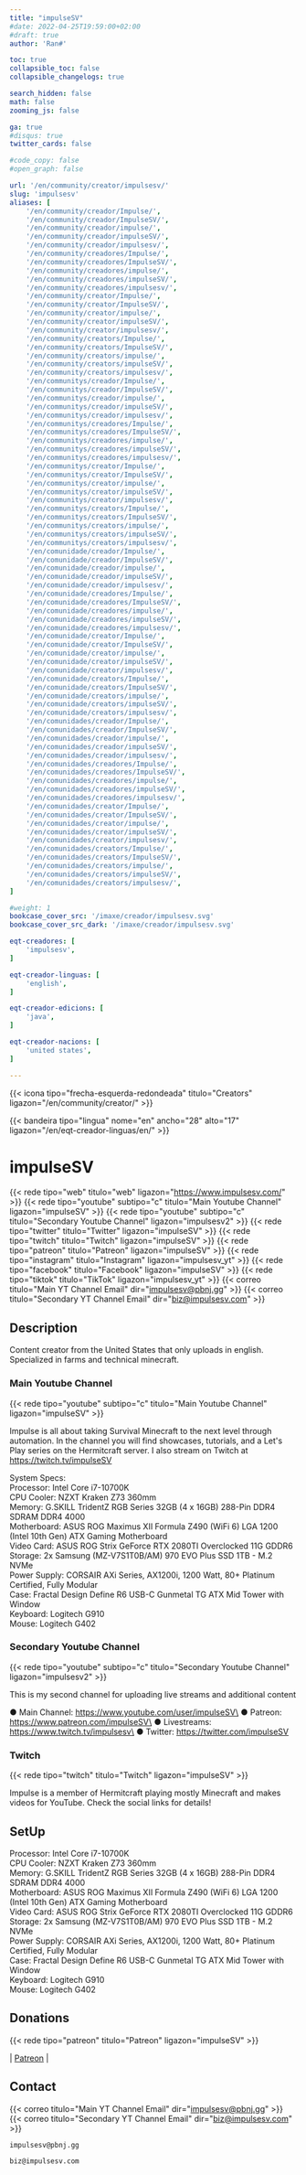 ```yaml
---
title: "impulseSV"
#date: 2022-04-25T19:59:00+02:00
#draft: true
author: 'Ran#'

toc: true
collapsible_toc: false
collapsible_changelogs: true

search_hidden: false
math: false
zooming_js: false

ga: true
#disqus: true
twitter_cards: false

#code_copy: false
#open_graph: false

url: '/en/community/creator/impulsesv/'
slug: 'impulsesv'
aliases: [
    '/en/community/creador/Impulse/',
    '/en/community/creador/ImpulseSV/',
    '/en/community/creador/impulse/',
    '/en/community/creador/impulseSV/',
    '/en/community/creador/impulsesv/',
    '/en/community/creadores/Impulse/',
    '/en/community/creadores/ImpulseSV/',
    '/en/community/creadores/impulse/',
    '/en/community/creadores/impulseSV/',
    '/en/community/creadores/impulsesv/',
    '/en/community/creator/Impulse/',
    '/en/community/creator/ImpulseSV/',
    '/en/community/creator/impulse/',
    '/en/community/creator/impulseSV/',
    '/en/community/creator/impulsesv/',
    '/en/community/creators/Impulse/',
    '/en/community/creators/ImpulseSV/',
    '/en/community/creators/impulse/',
    '/en/community/creators/impulseSV/',
    '/en/community/creators/impulsesv/',
    '/en/communitys/creador/Impulse/',
    '/en/communitys/creador/ImpulseSV/',
    '/en/communitys/creador/impulse/',
    '/en/communitys/creador/impulseSV/',
    '/en/communitys/creador/impulsesv/',
    '/en/communitys/creadores/Impulse/',
    '/en/communitys/creadores/ImpulseSV/',
    '/en/communitys/creadores/impulse/',
    '/en/communitys/creadores/impulseSV/',
    '/en/communitys/creadores/impulsesv/',
    '/en/communitys/creator/Impulse/',
    '/en/communitys/creator/ImpulseSV/',
    '/en/communitys/creator/impulse/',
    '/en/communitys/creator/impulseSV/',
    '/en/communitys/creator/impulsesv/',
    '/en/communitys/creators/Impulse/',
    '/en/communitys/creators/ImpulseSV/',
    '/en/communitys/creators/impulse/',
    '/en/communitys/creators/impulseSV/',
    '/en/communitys/creators/impulsesv/',
    '/en/comunidade/creador/Impulse/',
    '/en/comunidade/creador/ImpulseSV/',
    '/en/comunidade/creador/impulse/',
    '/en/comunidade/creador/impulseSV/',
    '/en/comunidade/creador/impulsesv/',
    '/en/comunidade/creadores/Impulse/',
    '/en/comunidade/creadores/ImpulseSV/',
    '/en/comunidade/creadores/impulse/',
    '/en/comunidade/creadores/impulseSV/',
    '/en/comunidade/creadores/impulsesv/',
    '/en/comunidade/creator/Impulse/',
    '/en/comunidade/creator/ImpulseSV/',
    '/en/comunidade/creator/impulse/',
    '/en/comunidade/creator/impulseSV/',
    '/en/comunidade/creator/impulsesv/',
    '/en/comunidade/creators/Impulse/',
    '/en/comunidade/creators/ImpulseSV/',
    '/en/comunidade/creators/impulse/',
    '/en/comunidade/creators/impulseSV/',
    '/en/comunidade/creators/impulsesv/',
    '/en/comunidades/creador/Impulse/',
    '/en/comunidades/creador/ImpulseSV/',
    '/en/comunidades/creador/impulse/',
    '/en/comunidades/creador/impulseSV/',
    '/en/comunidades/creador/impulsesv/',
    '/en/comunidades/creadores/Impulse/',
    '/en/comunidades/creadores/ImpulseSV/',
    '/en/comunidades/creadores/impulse/',
    '/en/comunidades/creadores/impulseSV/',
    '/en/comunidades/creadores/impulsesv/',
    '/en/comunidades/creator/Impulse/',
    '/en/comunidades/creator/ImpulseSV/',
    '/en/comunidades/creator/impulse/',
    '/en/comunidades/creator/impulseSV/',
    '/en/comunidades/creator/impulsesv/',
    '/en/comunidades/creators/Impulse/',
    '/en/comunidades/creators/ImpulseSV/',
    '/en/comunidades/creators/impulse/',
    '/en/comunidades/creators/impulseSV/',
    '/en/comunidades/creators/impulsesv/',
]

#weight: 1
bookcase_cover_src: '/imaxe/creador/impulsesv.svg'
bookcase_cover_src_dark: '/imaxe/creador/impulsesv.svg'

eqt-creadores: [
    'impulsesv',
]

eqt-creador-linguas: [
    'english',
]

eqt-creador-edicions: [
    'java',
]

eqt-creador-nacions: [
    'united states',
]

---
```


{{< icona tipo="frecha-esquerda-redondeada" titulo="Creators" ligazon="/en/community/creator/" >}}

{{< bandeira tipo="lingua" nome="en" ancho="28" alto="17" ligazon="/en/eqt-creador-linguas/en/" >}}

# impulseSV

{{< rede tipo="web" titulo="web" ligazon="https://www.impulsesv.com/" >}}
{{< rede tipo="youtube" subtipo="c" titulo="Main Youtube Channel" ligazon="impulseSV" >}}
{{< rede tipo="youtube" subtipo="c" titulo="Secondary Youtube Channel" ligazon="impulsesv2" >}}
{{< rede tipo="twitter" titulo="Twitter" ligazon="impulseSV" >}}
{{< rede tipo="twitch" titulo="Twitch" ligazon="impulseSV" >}}
{{< rede tipo="patreon" titulo="Patreon" ligazon="impulseSV" >}}
{{< rede tipo="instagram" titulo="Instagram" ligazon="impulsesv_yt" >}}
{{< rede tipo="facebook" titulo="Facebook" ligazon="impulseSV" >}}
{{< rede tipo="tiktok" titulo="TikTok" ligazon="impulsesv_yt" >}}
{{< correo titulo="Main YT Channel Email" dir="impulsesv@pbnj.gg" >}}
{{< correo titulo="Secondary YT Channel Email" dir="biz@impulsesv.com" >}}

## Description

Content creator from the United States that only uploads in english.\
Specialized in farms and technical minecraft.

### Main Youtube Channel

{{< rede tipo="youtube" subtipo="c" titulo="Main Youtube Channel" ligazon="impulseSV" >}}

Impulse is all about taking Survival Minecraft to the next level through automation.
In the channel you will find showcases, tutorials, and a Let's Play series on the Hermitcraft server.
I also stream on Twitch at https://twitch.tv/impulseSV

System Specs:\
Processor:  Intel Core i7-10700K\
CPU Cooler:  NZXT Kraken Z73 360mm\
Memory:  G.SKILL TridentZ RGB Series 32GB (4 x 16GB) 288-Pin DDR4 SDRAM DDR4 4000\
Motherboard: ASUS ROG Maximus XII Formula Z490 (WiFi 6) LGA 1200 (Intel 10th Gen) ATX Gaming Motherboard\
Video Card:  ASUS ROG Strix GeForce RTX 2080TI Overclocked 11G GDDR6\
Storage: 2x Samsung (MZ-V7S1T0B/AM) 970 EVO Plus SSD 1TB - M.2 NVMe\
Power Supply: CORSAIR AXi Series, AX1200i, 1200 Watt, 80+ Platinum Certified, Fully Modular\
Case: Fractal Design Define R6 USB-C Gunmetal TG ATX Mid Tower with Window\
Keyboard:  Logitech G910\
Mouse:  Logitech G402

### Secondary Youtube Channel

{{< rede tipo="youtube" subtipo="c" titulo="Secondary Youtube Channel" ligazon="impulsesv2" >}}

This is my second channel for uploading live streams and additional content

● Main Channel:  https://www.youtube.com/user/impulseSV\
● Patreon:  https://www.patreon.com/impulseSV\
● Livestreams:  https://www.twitch.tv/impulsesv\
● Twitter:  https://twitter.com/impulseSV

### Twitch

{{< rede tipo="twitch" titulo="Twitch" ligazon="impulseSV" >}}

Impulse is a member of Hermitcraft playing mostly Minecraft and makes videos for YouTube.
Check the social links for details!

## SetUp

Processor:  Intel Core i7-10700K\
CPU Cooler:  NZXT Kraken Z73 360mm\
Memory:  G.SKILL TridentZ RGB Series 32GB (4 x 16GB) 288-Pin DDR4 SDRAM DDR4 4000\
Motherboard: ASUS ROG Maximus XII Formula Z490 (WiFi 6) LGA 1200 (Intel 10th Gen) ATX Gaming Motherboard\
Video Card:  ASUS ROG Strix GeForce RTX 2080TI Overclocked 11G GDDR6\
Storage: 2x Samsung (MZ-V7S1T0B/AM) 970 EVO Plus SSD 1TB - M.2 NVMe\
Power Supply: CORSAIR AXi Series, AX1200i, 1200 Watt, 80+ Platinum Certified, Fully Modular\
Case: Fractal Design Define R6 USB-C Gunmetal TG ATX Mid Tower with Window\
Keyboard:  Logitech G910\
Mouse:  Logitech G402

## Donations

{{< rede tipo="patreon" titulo="Patreon" ligazon="impulseSV" >}}

|
[Patreon](https://www.patreon.com/impulseSV)
|

## Contact

{{< correo titulo="Main YT Channel Email" dir="impulsesv@pbnj.gg" >}}
{{< correo titulo="Secondary YT Channel Email" dir="biz@impulsesv.com" >}}

```
impulsesv@pbnj.gg
```
```
biz@impulsesv.com
```
